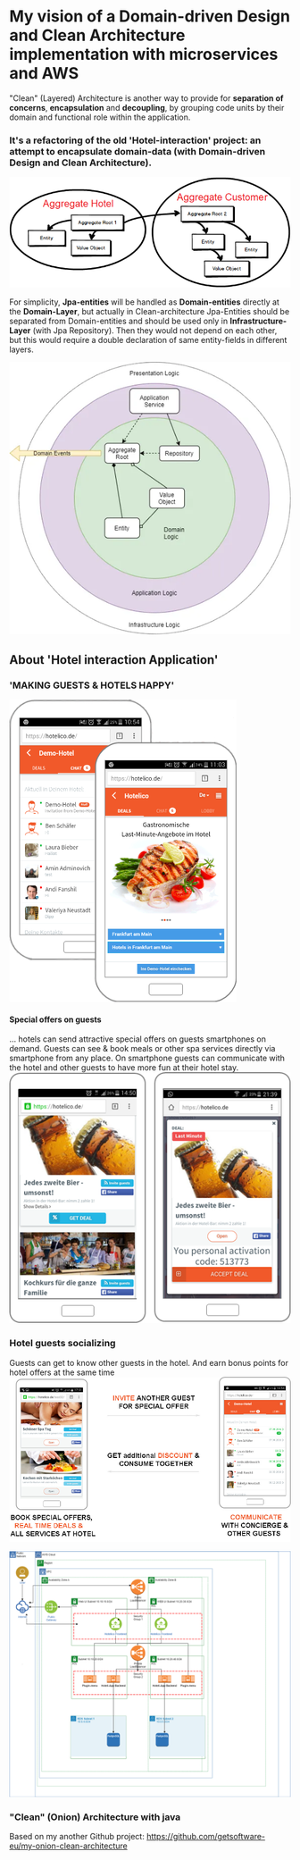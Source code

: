 # My vision of a Domain-driven Design and Clean Architecture implementation with microservices and AWS

"Clean" (Layered) Architecture is another way to provide for <b>separation of concerns</b>, <b>encapsulation</b> and <b>decoupling</b>, by grouping code units by their domain and functional role within the application.

### It's a refactoring of the old 'Hotel-interaction' project: an attempt to encapsulate domain-data (with Domain-driven Design and Clean Architecture).

![Agregates is only one entry to domain entities](/docs/img/diagramm1.png)

For simplicity, <b>Jpa-entities</b> will be handled as <b>Domain-entities</b> directly at the <b>Domain-Layer</b>, but actually in Clean-architecture Jpa-Entities should be separated from Domain-entities and should be used only in <b>Infrastructure-Layer</b> (with Jpa Repository).
Then they would not depend on each other, but this would require a double declaration of same entity-fields in different layers.

![Aggregate root](/docs/img/ddd.webp)

## About 'Hotel interaction Application'
### 'MAKING GUESTS & HOTELS HAPPY'

![Application intro](/docs/img/app3.png)


#### Special offers on guests
… hotels can send attractive special offers on guests smartphones on demand. Guests can see & book meals or other spa services directly via smartphone from any place. On smartphone guests can communicate with the hotel and other guests to have more fun at their hotel stay.
![Special offers on guests](/docs/img/appDealAccept.png)

### Hotel guests socializing
Guests can get to know other guests in the hotel. And earn bonus points for hotel offers at the same time
![Special offers on guests](/docs/img/appInfo.jpg)


![AWS](/docs/img/aws.drawio.png)
### "Clean" (Onion) Architecture with java
Based on my another Github project:
https://github.com/getsoftware-eu/my-onion-clean-architecture